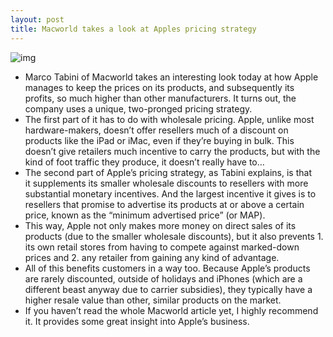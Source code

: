 ```yaml
---
layout: post
title: Macworld takes a look at Apples pricing strategy
---
```

![img](http://media.idownloadblog.com/wp-content/uploads/2012/10/iPhone-5-in-Apple-Store.jpg)
* Marco Tabini of Macworld takes an interesting look today at how Apple manages to keep the prices on its products, and subsequently its profits, so much higher than other manufacturers. It turns out, the company uses a unique, two-pronged pricing strategy.
* The first part of it has to do with wholesale pricing. Apple, unlike most hardware-makers, doesn’t offer resellers much of a discount on products like the iPad or iMac, even if they’re buying in bulk. This doesn’t give retailers much incentive to carry the products, but with the kind of foot traffic they produce, it doesn’t really have to…
* The second part of Apple’s pricing strategy, as Tabini explains, is that it supplements its smaller wholesale discounts to resellers with more substantial monetary incentives. And the largest incentive it gives is to resellers that promise to advertise its products at or above a certain price, known as the “minimum advertised price” (or MAP).
* This way, Apple not only makes more money on direct sales of its products (due to the smaller wholesale discounts), but it also prevents 1. its own retail stores from having to compete against marked-down prices and 2. any retailer from gaining any kind of advantage.
* All of this benefits customers in a way too. Because Apple’s products are rarely discounted, outside of holidays and iPhones (which are a different beast anyway due to carrier subsidies), they typically have a higher resale value than other, similar products on the market.
* If you haven’t read the whole Macworld article yet, I highly recommend it. It provides some great insight into Apple’s business.

